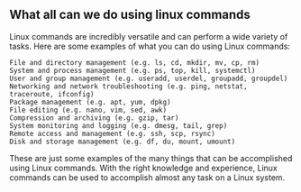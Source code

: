 ## What all can we do using linux commands
Linux commands are incredibly versatile and can perform a wide variety of tasks. Here are some examples of what you can do using Linux commands:
```
File and directory management (e.g. ls, cd, mkdir, mv, cp, rm)
System and process management (e.g. ps, top, kill, systemctl)
User and group management (e.g. useradd, userdel, groupadd, groupdel)
Networking and network troubleshooting (e.g. ping, netstat, traceroute, ifconfig)
Package management (e.g. apt, yum, dpkg)
File editing (e.g. nano, vim, sed, awk)
Compression and archiving (e.g. gzip, tar)
System monitoring and logging (e.g. dmesg, tail, grep)
Remote access and management (e.g. ssh, scp, rsync)
Disk and storage management (e.g. df, du, mount, umount)
```
These are just some examples of the many things that can be accomplished using Linux commands. With the right knowledge and experience, Linux commands can be used to accomplish almost any task on a Linux system.
